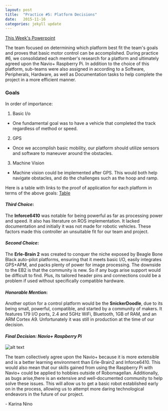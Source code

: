 ```yaml
---
layout: post
title:  "Practice #5: Platform Decisions"
date:   2015-11-16
categories: jekyll update
---
```


[This Week's
Powerpoint](https://docs.google.com/presentation/d/1lXwgx6CmjfgPG5dmoYTXs09DMjWjsoz3uhJZBkoQ8WQ/edit)

The team focused on determining which platform best fit the team's goals and
proves that basic motor control can be accomplished. During practice #6, we
consolidated each member's research for a platform and ultimately agreed upon
the Navio+ Raspberry Pi. In addition to the choice of this platform, sub-teams
were also assigned in according to a Software, Peripherals, Hardware, as well as
Documentation tasks to help complete the project in a more efficient manner.
  
### Goals

In order of importance:

1. Basic I/o
  * One fundamental goal was to have a vehicle that completed the track
   regardless of method or speed.
2. GPS
  * Once we accomplish basic mobility, our platform should utilize sensors and
  software to maneuver around the obstacles.
3. Machine Vision
  * Machine vision could be implemented after GPS. This would both help
  navigate obstacles, and do the challenges such as the hoop and ramp.

Here is a table with links to the proof of application for each platform in
terms of the above goals:
[Table](https://docs.google.com/document/d/1b8Je1e7etTIbmG10YwVUiDANtwDea94KqdYbaGUoQ6s/edit)
  
#### *Third Choice*:
The **Inforce6410** was notable for being powerful as far as processing power
and speed. It also has literature on ROS implementation. It lacked documentation
and initially it was not made for robotic vehicles. These factors made this
controller an unsuitable fit for our team and project. 
  
#### *Second Choice*:
The **Erle-Brain 2** was created to conquer the niche exposed by Beagle Bone
Black auto-pilot platforms, ensuring that it meets basic I/O, easily integrates
GPS+APM, and packs plenty of power for image processing. The downside to the EB2
is that the community is new. So if any bugs arise support would be difficult to
find. Plus, its tailored header pins and connections could be a problem if used
without specifically compatible hardware.
  
#### *Honorable Mention*:
Another option for a control platform would be the **SnickerDoodle**, due to its 
being small, powerful, compatible, and started by a community of makers. It 
features 179 I/O ports, 2.4 and 5GHz WiFi, Bluetooth, 1GB of RAM, and an ARM
Cortex A9. Unfortunately it was still in production at the time of our decision.
 
#### *Final Decision: Navio+ Raspberry Pi*

![alt
text](http://i.imgur.com/p1A1jy0.png
"Logo Title Text 1")


The team collectively agree upon the Navio+ because it is more extensible and is a
better learning environment than Erle-Brain2 and Inforce6410. This would also
mean that our skills gained from using the Raspberry Pi with Navio+ could be
applied to hobbies outside of Robomagellan. Additionally, as bugs arise,there is
an extensive and well-documented community to help solve these issues. This will allow us to get a basic
robot established early on in the process, allowing us to attempt more daring
technological endeavors in the future of our project.

\- Karina Nino

